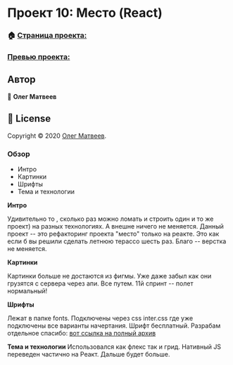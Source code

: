 # Проект 10: Место (React) 
### 🏠 [Страница проекта:](https://github.com/Oleg-DobryiKot/react-mesto-auth)

###  [Превью проекта:](https://oleg-dobryikot.github.io/react-mesto-auth/index.html)

## Автор
👤 **Олег Матвеев**
## 📝 License
Copyright © 2020 [Олег Матвеев](https://github.com/Oleg-DobryiKot).

### Обзор
* Интро
* Картинки
* Шрифты
* Тема и технологии

**Интро**

Удивительно то , сколько раз можно ломать и строить один и то же проект) на разных технологиях. А внешне
ничего не меняется. Данный проект -- это рефакторинг проекта "место" только на реакте. Это как если б вы решили сделать летнюю терассо шесть раз. Благо -- верстка не меняется. 

**Картинки**

Картинки больше не достаются из фигмы. Уже даже забыл как они грузятся с сервера через апи. Все путем.
11й спринт -- полет нормальный!

**Шрифты**

Лежат в папке fonts. Подключены через css inter.css где уже подключены все варианты начертания.
Шрифт бесплатный. Разрабам отдельное спасибо: [вот ссылка на полный архив](https://rsms.me/inter/)

**Тема и технологии** 
Использовался как флекс так и грид. Нативный JS переведен частично на Реакт. Дальше будет больше.